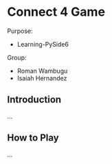 # Connect 4 Game

Purpose:
- Learning-PySide6

Group:
- Roman Wambugu
- Isaiah Hernandez

## Introduction
...

## How to Play
...
